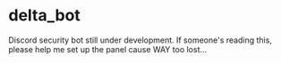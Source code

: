 # delta_bot

Discord security bot still under development. If someone's reading this, please help me set up the panel cause WAY too lost...
